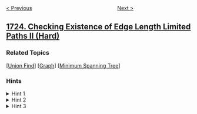 <!--|This file generated by command(leetcode description); DO NOT EDIT.    |-->
<!--+----------------------------------------------------------------------+-->
<!--|@author    awesee <openset.wang@gmail.com>                           |-->
<!--|@link      https://github.com/awesee                                 |-->
<!--|@home      https://github.com/awesee/leetcode                        |-->
<!--+----------------------------------------------------------------------+-->

[< Previous](../find-minimum-time-to-finish-all-jobs "Find Minimum Time to Finish All Jobs")
　　　　　　　　　　　　　　　　
[Next >](../number-of-rectangles-that-can-form-the-largest-square "Number Of Rectangles That Can Form The Largest Square")

## [1724. Checking Existence of Edge Length Limited Paths II (Hard)](https://leetcode.com/problems/checking-existence-of-edge-length-limited-paths-ii "检查边长度限制的路径是否存在 II")



### Related Topics
  [[Union Find](../../tag/union-find/README.md)]
  [[Graph](../../tag/graph/README.md)]
  [[Minimum Spanning Tree](../../tag/minimum-spanning-tree/README.md)]

### Hints
<details>
<summary>Hint 1</summary>
Find the minimum spanning tree of the given graph.
</details>

<details>
<summary>Hint 2</summary>
Root the tree in an arbitrary node and calculate the maximum weight of the edge from each node to the chosen root.
</details>

<details>
<summary>Hint 3</summary>
To answer a query, find the lca between the two nodes, and find the maximum weight from each of the query nodes to their lca and compare it to the given limit.
</details>
